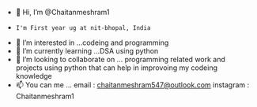 - 👋 Hi, I’m @Chaitanmeshram1
-     I'm First year ug at nit-bhopal, India
- 👀 I’m interested in ...codeing and programming
- 🌱 I’m currently learning ...DSA using python
- 💞️ I’m looking to collaborate on ... programming related work and projects using python that can help in improvoing my codeing knowledge
- 📫 You can me ...
      email : chaitanmeshram547@outlook.com
      instagram : Chaitanmeshram1

<!---
Chaitanmeshram1/Chaitanmeshram1 is a ✨ special ✨ repository because its `README.md` (this file) appears on your GitHub profile.
You can click the Preview link to take a look at your changes.
--->
